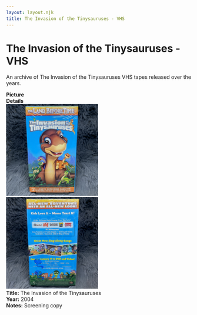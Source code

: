 ```yaml
---
layout: layout.njk
title: The Invasion of the Tinysauruses - VHS
---
```


# The Invasion of the Tinysauruses - VHS

An archive of The Invasion of the Tinysauruses VHS tapes released over the years.

<div class="item-table">
  <div class="item-header">
    <div class="item-image"><strong>Picture</strong></div>
    <div class="item-details"><strong>Details</strong></div>
  </div>

<div class="item-entry" id="lbt11-screener-back-144">
    <div class="item-image"
      <a href="/images/media/vhs/11/lbt11-screener-front.jpg" data-lightbox="books" data-title="The Invasion of the Tinysauruses">
        <div class="img-box">
          <img src="/images/media/vhs/11/lbt11-screener-front.jpg" alt="The Invasion of the Tinysauruses" style="height:250px; object-fit:cover;" / loading="lazy">
        </div>
      </a>
      <a href="/images/media/vhs/11/lbt11-screener-back.jpg" data-lightbox="books" data-title="The Invasion of the Tinysauruses">
        <div class="img-box">
          <img src="/images/media/vhs/11/lbt11-screener-back.jpg" alt="The Invasion of the Tinysauruses" style="height:250px; object-fit:cover;" / loading="lazy">
        </div>
      </a>
    </div>
    <div class="item-details">
      <strong>Title:</strong> The Invasion of the Tinysauruses<br/>
      <strong>Year:</strong> 2004<br/>
      <strong>Notes:</strong> Screening copy<br/>
    </div>
  </div>




</div>
</div>
